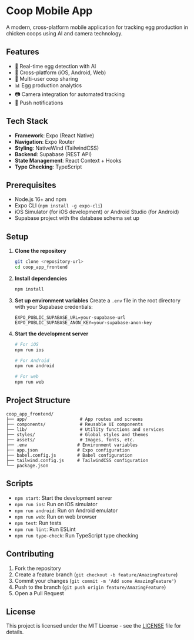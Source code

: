 # Coop Mobile App

A modern, cross-platform mobile application for tracking egg production in chicken coops using AI and camera technology.

## Features

- 🐣 Real-time egg detection with AI
- 📱 Cross-platform (iOS, Android, Web)
- 👥 Multi-user coop sharing
- 📊 Egg production analytics
- 📷 Camera integration for automated tracking
- 🔔 Push notifications

## Tech Stack

- **Framework**: Expo (React Native)
- **Navigation**: Expo Router
- **Styling**: NativeWind (TailwindCSS)
- **Backend**: Supabase (REST API)
- **State Management**: React Context + Hooks
- **Type Checking**: TypeScript

## Prerequisites

- Node.js 16+ and npm
- Expo CLI (`npm install -g expo-cli`)
- iOS Simulator (for iOS development) or Android Studio (for Android)
- Supabase project with the database schema set up

## Setup

1. **Clone the repository**
   ```bash
   git clone <repository-url>
   cd coop_app_frontend
   ```

2. **Install dependencies**
   ```bash
   npm install
   ```

3. **Set up environment variables**
   Create a `.env` file in the root directory with your Supabase credentials:
   ```
   EXPO_PUBLIC_SUPABASE_URL=your-supabase-url
   EXPO_PUBLIC_SUPABASE_ANON_KEY=your-supabase-anon-key
   ```

4. **Start the development server**
   ```bash
   # For iOS
   npm run ios
   
   # For Android
   npm run android
   
   # For web
   npm run web
   ```

## Project Structure

```
coop_app_frontend/
├── app/                    # App routes and screens
├── components/             # Reusable UI components
├── lib/                    # Utility functions and services
├── styles/                 # Global styles and themes
├── assets/                 # Images, fonts, etc.
├── .env                   # Environment variables
├── app.json               # Expo configuration
├── babel.config.js        # Babel configuration
├── tailwind.config.js     # TailwindCSS configuration
└── package.json
```

## Scripts

- `npm start`: Start the development server
- `npm run ios`: Run on iOS simulator
- `npm run android`: Run on Android emulator
- `npm run web`: Run on web browser
- `npm test`: Run tests
- `npm run lint`: Run ESLint
- `npm run type-check`: Run TypeScript type checking

## Contributing

1. Fork the repository
2. Create a feature branch (`git checkout -b feature/AmazingFeature`)
3. Commit your changes (`git commit -m 'Add some AmazingFeature'`)
4. Push to the branch (`git push origin feature/AmazingFeature`)
5. Open a Pull Request

## License

This project is licensed under the MIT License - see the [LICENSE](LICENSE) file for details.
